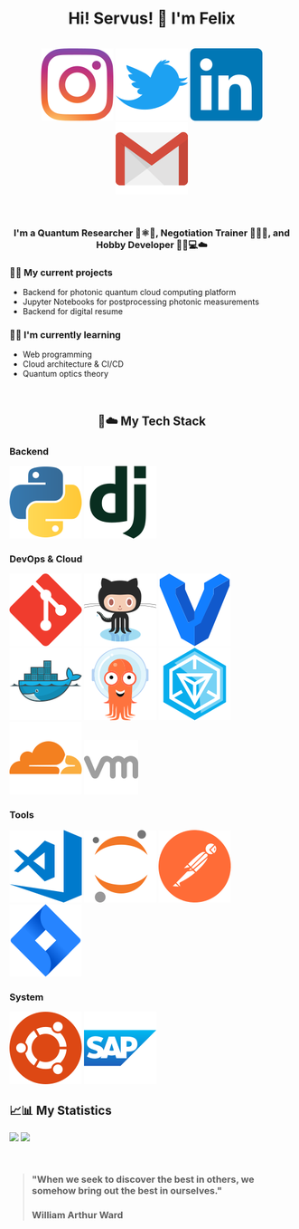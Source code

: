 <h1 align="center">
Hi! Servus! 👋 I'm Felix
</h1>
</br>

<div align="center">
<a href="https://instagram.com/spektralsatz" target="blank"><img src="./img/instagram-icon.svg" alt="spektralsatz"/></a>
<a href="https://twitter.com/spektralsatz1" target="blank"><img src="./img/twitter-icon.svg" alt="spektralsatz1"/></a>
<a href="https://www.linkedin.com/in/felix-zilk/" target="blank"><img src="./img/linkedin-icon.svg" alt="Felix Zilk"/></a>
<a href="mailto:zilk.felix@gmail.com" target="blank"><img src="./img/gmail-icon.svg" alt="zilk.felix@gmail.com"/></a>
</p>
</div>
</br>

<h3 align="center">
I'm a Quantum Researcher 🥽⚛️🌌, Negotiation Trainer 🤝💬📝, and Hobby Developer 👨‍💻💻☁️
</h3> 

### 🔭🐣 My current projects

- Backend for photonic quantum cloud computing platform
- Jupyter Notebooks for postprocessing photonic measurements
- Backend for digital resume

### 🌱🧠 I'm currently learning

- Web programming
- Cloud architecture & CI/CD
- Quantum optics theory
</br>

<h2 align="center">
📱☁️ My Tech Stack
</h2> 

### Backend
![Python](./img/python-icon.svg)
![Django](./img/djangoproject-icon.svg)
</br>

### DevOps & Cloud
![Git](./img/git-scm-icon.svg)
![GitHub](./img/github-icon.svg)
![Vagrant](./img/vagrantup-icon.svg)
![Docker](./img/docker-icon.svg)
![Argo](./img/argoprojio-icon.svg)
![Ingress](./img/ingress-icon.svg)
![Cloudflare](./img/cloudflare-icon.svg)
![VMWare](./img/icons8-vmware.svg)
</br>

### Tools
![Visual Studio Code](./img/visualstudio_code-icon.svg)
![Jupyter](./img/jupyter-icon.svg)
![Postman](./img/getpostman-icon.svg)
![JIRA](./img/atlassian_jira-icon.svg)
</br>

### System 
![Ubuntu](./img/ubuntu-icon.svg)
![SAP](./img/sap-icon.svg)
</br>

## 📈📊 My Statistics
<p>
  <img height="180em" src="https://github-readme-stats.vercel.app/api?username=zilkf92&show_icons=true&hide_border=true&&count_private=true&include_all_commits=true" />
  <img height="180em" src="https://github-readme-stats.vercel.app/api/top-langs/?username=zilkf92&exclude_repo=Spikes,Neuromatch-Academy-2020&show_icons=true&hide_border=true&layout=compact&langs_count=8"/>
</p>
</br>

> ### "When we seek to discover the best in others, we somehow bring out the best in ourselves." 
> ### William Arthur Ward